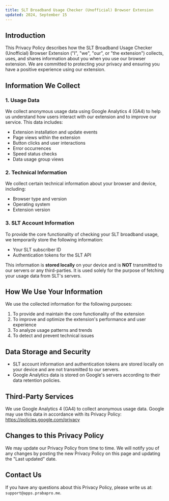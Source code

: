 ```yaml
---
title: SLT Broadband Usage Checker (Unofficial) Browser Extension
updated: 2024, September 15
---
```


## Introduction

This Privacy Policy describes how the SLT Broadband Usage Checker (Unofficial) Browser Extension ("I", "we", "our", or "the extension") collects, uses, and shares information about you when you use our browser extension. We are committed to protecting your privacy and ensuring you have a positive experience using our extension.

## Information We Collect

### 1. Usage Data

We collect anonymous usage data using Google Analytics 4 (GA4) to help us understand how users interact with our extension and to improve our service. This data includes:

- Extension installation and update events
- Page views within the extension
- Button clicks and user interactions
- Error occurrences
- Speed status checks
- Data usage group views

### 2. Technical Information

We collect certain technical information about your browser and device, including:

- Browser type and version
- Operating system
- Extension version

### 3. SLT Account Information

To provide the core functionality of checking your SLT broadband usage, we temporarily store the following information:

- Your SLT subscriber ID
- Authentication tokens for the SLT API

This information is **stored locally** on your device and is **NOT** transmitted to our servers or any third-parties. It is used solely for the purpose of fetching your usage data from SLT's servers.

## How We Use Your Information

We use the collected information for the following purposes:

1. To provide and maintain the core functionality of the extension
2. To improve and optimize the extension's performance and user experience
3. To analyze usage patterns and trends
4. To detect and prevent technical issues

## Data Storage and Security

- SLT account information and authentication tokens are stored locally on your device and are not transmitted to our servers.
- Google Analytics data is stored on Google's servers according to their data retention policies.

## Third-Party Services

We use Google Analytics 4 (GA4) to collect anonymous usage data. Google may use this data in accordance with its Privacy Policy: https://policies.google.com/privacy

## Changes to this Privacy Policy

We may update our Privacy Policy from time to time. We will notify you of any changes by posting the new Privacy Policy on this page and updating the "Last updated" date.

## Contact Us

If you have any questions about this Privacy Policy, please write us at: `support@apps.prabapro.me`.
